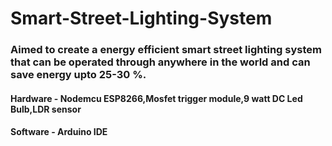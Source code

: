 # Smart-Street-Lighting-System

### Aimed to create a energy efficient smart street lighting system that can be operated through anywhere in the world and can save energy upto 25-30 %.
#### Hardware - Nodemcu ESP8266,Mosfet trigger module,9 watt DC Led Bulb,LDR sensor
#### Software - Arduino IDE
